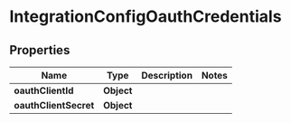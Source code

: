 # IntegrationConfigOauthCredentials

## Properties
Name | Type | Description | Notes
------------ | ------------- | ------------- | -------------
**oauthClientId** | **Object** |  | 
**oauthClientSecret** | **Object** |  | 
